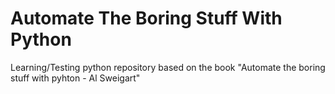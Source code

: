 # Automate The Boring Stuff With Python

Learning/Testing python repository based on the book "Automate the boring stuff with pyhton - Al Sweigart"
